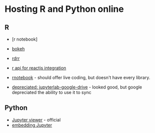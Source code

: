# Hosting R and Python online

## R
 
- [r notebook]
- [bokeh]
- [rdrr]
- [r api for reactjs integration]
- [rnotebook] - should offer live coding, but doesn't have every library.

- [depreciated: jupyterlab-google-drive] - looked good, but google depreciated the ability to use it to sync

## Python

- [Jupyter viewer] - official
- [embedding Jupyter]

[bokeh]: (https://bokeh.pydata.org/en/latest/)
[Code Sandbox]: (https://codesandbox.io)
[Jupyter viewer]: (http://nbviewer.jupyter.org/)
[embedding Jupyter]: (https://ipywidgets.readthedocs.io/en/latest/embedding.html)
[rdrr]: (https://rdrr.io/snippets/embedding/)
[r api for reactjs integration]: (https://medium.com/@mahesh.ks/r-applications-with-reactjs-47ab72d61e95)
[rnotebook]: (https://rnotebook.io/)
[teletype]: (https://atom.io/packages/teletype)
[depreciated: jupyterlab-google-drive]: (https://github.com/jupyterlab/jupyterlab-google-drive)
